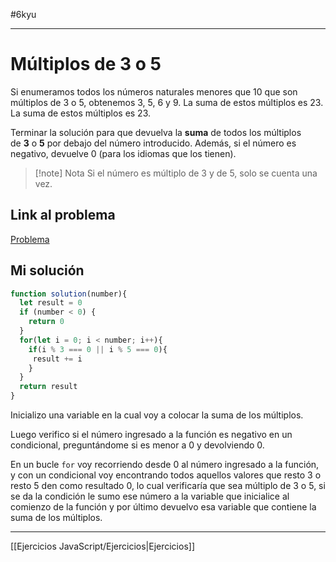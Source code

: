 #6kyu 
___
# Múltiplos de 3 o 5

Si enumeramos todos los números naturales menores que 10 que son múltiplos de 3 o 5, obtenemos 3, 5, 6 y 9. La suma de estos múltiplos es 23. La suma de estos múltiplos es 23.

Terminar la solución para que devuelva la **suma** de todos los múltiplos de **3** o **5** por debajo del número introducido. Además, si el número es negativo, devuelve 0 (para los idiomas que los tienen).

> [!note] Nota
> Si el número es múltiplo de 3 y de 5, solo se cuenta una vez.

## Link al problema

[Problema](https://www.codewars.com/kata/514b92a657cdc65150000006/train/javascript)

## Mi solución

```js
function solution(number){
  let result = 0
  if (number < 0) {
    return 0
  }
  for(let i = 0; i < number; i++){
    if(i % 3 === 0 || i % 5 === 0){
     result += i
    }
  }
  return result
}
```

Inicializo una variable en la cual voy a colocar la suma de los múltiplos.

Luego verifico si el número ingresado a la función es negativo en un condicional, preguntándome si es menor a 0 y devolviendo 0.

En un bucle `for` voy recorriendo desde 0 al número ingresado a la función, y con un condicional voy encontrando todos aquellos valores que resto 3 o resto 5 den como resultado 0, lo cual verificaría que sea múltiplo de 3 o 5, si se da la condición le sumo ese número a la variable que inicialice al comienzo de la función y por último devuelvo esa variable que contiene la suma de los múltiplos.

__________

[[Ejercicios JavaScript/Ejercicios|Ejercicios]]